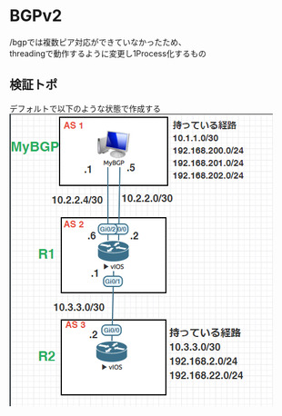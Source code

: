# BGPv2

/bgpでは複数ピア対応ができていなかったため、<br>
threadingで動作するように変更し1Process化するもの

## 検証トポ
デフォルトで以下のような状態で作成する
![検証トポ](topo.png)